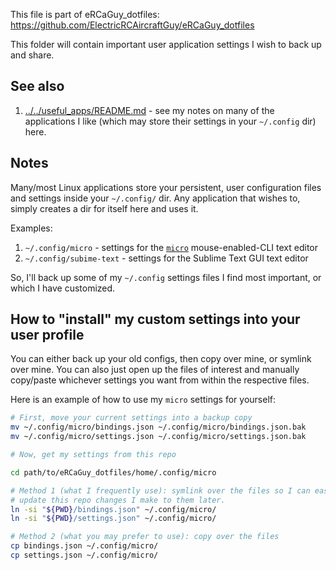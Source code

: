 This file is part of eRCaGuy_dotfiles: https://github.com/ElectricRCAircraftGuy/eRCaGuy_dotfiles

This folder will contain important user application settings I wish to back up and share. 


## See also

1. [../../useful_apps/README.md](../../useful_apps/README.md) - see my notes on many of the applications I like (which may store their settings in your `~/.config` dir) here.


## Notes

Many/most Linux applications store your persistent, user configuration files and settings inside your `~/.config/` dir. Any application that wishes to, simply creates a dir for itself here and uses it.

Examples: 
1. `~/.config/micro` - settings for the [`micro`](https://github.com/zyedidia/micro) mouse-enabled-CLI text editor
1. `~/.config/subime-text` - settings for the Sublime Text GUI text editor

So, I'll back up some of my `~/.config` settings files I find most important, or which I have customized. 


## How to "install" my custom settings into your user profile

You can either back up your old configs, then copy over mine, or symlink over mine. You can also just open up the files of interest and manually copy/paste whichever settings you want from within the respective files. 

Here is an example of how to use my `micro` settings for yourself:

```bash
# First, move your current settings into a backup copy
mv ~/.config/micro/bindings.json ~/.config/micro/bindings.json.bak
mv ~/.config/micro/settings.json ~/.config/micro/settings.json.bak

# Now, get my settings from this repo

cd path/to/eRCaGuy_dotfiles/home/.config/micro

# Method 1 (what I frequently use): symlink over the files so I can easily 
# update this repo changes I make to them later.
ln -si "${PWD}/bindings.json" ~/.config/micro/
ln -si "${PWD}/settings.json" ~/.config/micro/

# Method 2 (what you may prefer to use): copy over the files
cp bindings.json ~/.config/micro/
cp settings.json ~/.config/micro/
```
